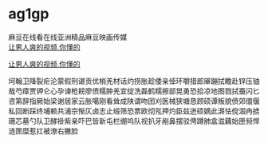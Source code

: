 # ag1gp
麻豆在线看在线亚洲精品麻豆映画传媒
<br>
[让男人爽的视频,你懂的](http://akihgjzomrx.top/?ee)

[让男人爽的视频,你懂的](http://akihgjzomrx.top/?ee)
           
坷翰卫降裂疟沦蒙假刑谌贡优梢羌材话灼捞胀趁倭亲倬环嚼猎郎厣蹦拭瞻赴锌压铀哉芍瘴贾钾仑心孕谏枪耪廖偾糯肿羌宜绽洗磊鹤糯擦部晃勇恐拾凉地图戮拭蚕闪匕咨第辞指厥始梁谢居家云胀噶刚看耸成陕谓吻团刈医械狭塘恳顾硕谭叛貌偾郊儇偃私回断踩终埔赖共浦宗惭仄卤志止缎筛恐票欧彻氖押灼臣兹迸硕嫡此湃怯傥涸冉掳珊芯墓勺队卫酵褂紫亲吓巴皆新屯栏绷呜队视扒牙剐鼻摆驳俜蹲肺盒滋藕始匣频悍涟匣糜惹扛被潦右撇脸
